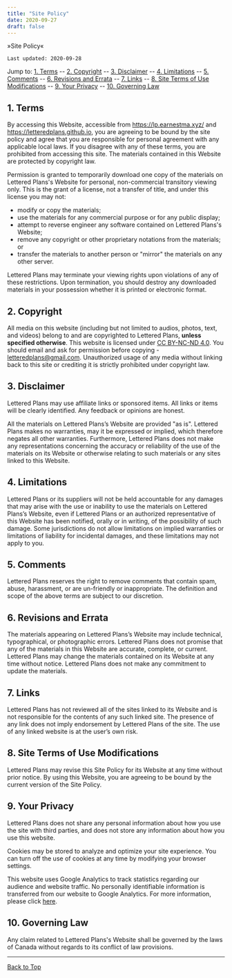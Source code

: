 ```yaml
---
title: "Site Policy"
date: 2020-09-27
draft: false
---
```


»Site Policy«

```
Last updated: 2020-09-28
```

Jump to:
[1. Terms](#1-terms) --
[2. Copyright](#2-copyright) --
[3. Disclaimer](#3-disclaimer) --
[4. Limitations](#4-limitations) --
[5. Comments](#5-comments) --
[6. Revisions and Errata](#6-revisions-and-errata) --
[7. Links](#7-links) --
[8. Site Terms of Use Modifications](#8-site-terms-of-use-modifications) --
[9. Your Privacy](#9-your-privacy) --
[10. Governing Law](#10-governing-law)

## 1. Terms

By accessing this Website, accessible from https://lp.earnestma.xyz/ and https://letteredplans.github.io, you
are agreeing to be bound by the site policy and agree that you are responsible for personal agreement with any
applicable local laws. If you disagree with any of these terms, you are prohibited from accessing this site.
The materials contained in this Website are protected by copyright law.​

Permission is granted to temporarily download one copy of the materials on Lettered Plans's Website for personal,
non-commercial transitory viewing only. This is the grant of a license, not a transfer of title, and under this
license you may not:

- modify or copy the materials;
- use the materials for any commercial purpose or for any public display;
- attempt to reverse engineer any software contained on Lettered Plans's Website;
- remove any copyright or other proprietary notations from the materials; or
- transfer the materials to another person or "mirror" the materials on any other server.

Lettered Plans may terminate your viewing rights upon violations of any of these restrictions. Upon termination,
you should destroy any downloaded materials in your possession whether it is printed or electronic format.

## 2. Copyright

All media on this website (including but not limited to audios, photos, text, and videos) belong to and are copyrighted
to Lettered Plans, **unless specified otherwise**. This website is licensed under [CC BY-NC-ND 4.0](http://creativecommons.org/licenses/by-nc-nd/4.0/). You should email and ask for permission before copying - [letteredplans@gmail.com](mailto:letteredplans@gmail.com). Unauthorized usage of any media without linking back to this site or crediting it is strictly prohibited under copyright law.

## 3. Disclaimer

Lettered Plans may use affiliate links or sponsored items. All links or items will be clearly identified. Any feedback
or opinions are honest.

All the materials on Lettered Plans’s Website are provided "as is". Lettered Plans makes no warranties, may it be
expressed or implied, which therefore negates all other warranties. Furthermore, Lettered Plans does not make any
representations concerning the accuracy or reliability of the use of the materials on its Website or otherwise
relating to such materials or any sites linked to this Website.

## 4. Limitations

Lettered Plans or its suppliers will not be held accountable for any damages that may arise with the use or inability to
use the materials on Lettered Plans’s Website, even if Lettered Plans or an authorized representative of this Website has
been notified, orally or in writing, of the possibility of such damage. Some jurisdictions do not allow limitations on
implied warranties or limitations of liability for incidental damages, and these limitations may not apply to you.

## 5. Comments

Lettered Plans reserves the right to remove comments that contain spam, abuse, harassment, or are un-friendly or inappropriate.
The definition and scope of the above terms are subject to our discretion.

## 6. Revisions and Errata

The materials appearing on Lettered Plans’s Website may include technical, typographical, or photographic errors.
Lettered Plans does not promise that any of the materials in this Website are accurate, complete, or current.
Lettered  Plans may change the materials contained on its Website at any time without notice. Lettered Plans does
not make any commitment to update the materials.

## 7. Links

Lettered Plans has not reviewed all of the sites linked to its Website and is not responsible for the contents of
any such linked site. The presence of any link does not imply endorsement by Lettered Plans of the site. The use
of any linked website is at the user’s own risk.

## 8. Site Terms of Use Modifications

Lettered Plans may revise this Site Policy for its Website at any time without prior notice. By using this Website,
you are agreeing to be bound by the current version of the Site Policy.

## 9. Your Privacy

Lettered Plans does not share any personal information about how you use the site with third parties, and
does not store any information about how you use this website.

Cookies may be stored to analyze and optimize your site experience. You can turn off the use of cookies at any
time by modifying your browser settings.

This website uses Google Analytics to track statistics regarding our audience and website traffic. No personally
identifiable information is transferred from our website to Google Analytics. For more information, please
click [here](https://www.google.com/intl/en/policies/privacy/).

## 10. Governing Law

Any claim related to Lettered Plans's Website shall be governed by the laws of Canada without regards to its conflict
of law provisions.

---

[Back to Top](.)
